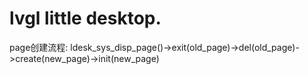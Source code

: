 # lvgl little desktop.

page创建流程:
   ldesk_sys_disp_page()->exit(old_page)->del(old_page)->create(new_page)->init(new_page)

